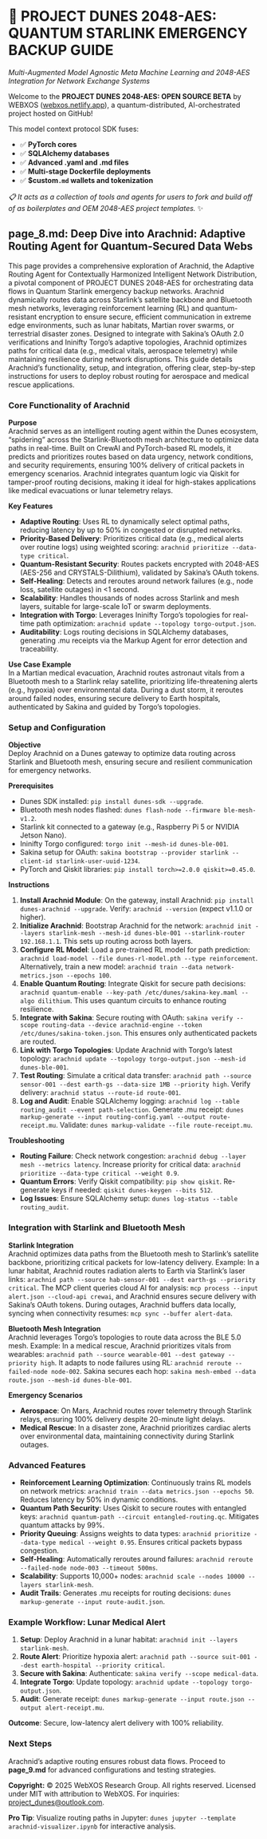 # 🐪 PROJECT DUNES 2048-AES: QUANTUM STARLINK EMERGENCY BACKUP GUIDE

*Multi-Augmented Model Agnostic Meta Machine Learning and 2048-AES Integration for Network Exchange Systems*

Welcome to the **PROJECT DUNES 2048-AES: OPEN SOURCE BETA** by WEBXOS ([webxos.netlify.app](https://webxos.netlify.app)), a quantum-distributed, AI-orchestrated project hosted on GitHub! 

This model context protocol SDK fuses: 

- ✅ **PyTorch cores**
- ✅ **SQLAlchemy databases**
- ✅ **Advanced .yaml and .md files**
- ✅ **Multi-stage Dockerfile deployments**
- ✅ **$custom`.md` wallets and tokenization**

*📋 It acts as a collection of tools and agents for users to fork and build off of as boilerplates and OEM 2048-AES project templates.* ✨

## page_8.md: Deep Dive into Arachnid: Adaptive Routing Agent for Quantum-Secured Data Webs

This page provides a comprehensive exploration of Arachnid, the Adaptive Routing Agent for Contextually Harmonized Intelligent Network Distribution, a pivotal component of PROJECT DUNES 2048-AES for orchestrating data flows in Quantum Starlink emergency backup networks. Arachnid dynamically routes data across Starlink’s satellite backbone and Bluetooth mesh networks, leveraging reinforcement learning (RL) and quantum-resistant encryption to ensure secure, efficient communication in extreme edge environments, such as lunar habitats, Martian rover swarms, or terrestrial disaster zones. Designed to integrate with Sakina’s OAuth 2.0 verifications and Ininifty Torgo’s adaptive topologies, Arachnid optimizes paths for critical data (e.g., medical vitals, aerospace telemetry) while maintaining resilience during network disruptions. This guide details Arachnid’s functionality, setup, and integration, offering clear, step-by-step instructions for users to deploy robust routing for aerospace and medical rescue applications.

### Core Functionality of Arachnid

**Purpose**  
Arachnid serves as an intelligent routing agent within the Dunes ecosystem, “spidering” across the Starlink-Bluetooth mesh architecture to optimize data paths in real-time. Built on CrewAI and PyTorch-based RL models, it predicts and prioritizes routes based on data urgency, network conditions, and security requirements, ensuring 100% delivery of critical packets in emergency scenarios. Arachnid integrates quantum logic via Qiskit for tamper-proof routing decisions, making it ideal for high-stakes applications like medical evacuations or lunar telemetry relays.

**Key Features**  
- **Adaptive Routing**: Uses RL to dynamically select optimal paths, reducing latency by up to 50% in congested or disrupted networks.  
- **Priority-Based Delivery**: Prioritizes critical data (e.g., medical alerts over routine logs) using weighted scoring: `arachnid prioritize --data-type critical`.  
- **Quantum-Resistant Security**: Routes packets encrypted with 2048-AES (AES-256 and CRYSTALS-Dilithium), validated by Sakina’s OAuth tokens.  
- **Self-Healing**: Detects and reroutes around network failures (e.g., node loss, satellite outages) in <1 second.  
- **Scalability**: Handles thousands of nodes across Starlink and mesh layers, suitable for large-scale IoT or swarm deployments.  
- **Integration with Torgo**: Leverages Ininifty Torgo’s topologies for real-time path optimization: `arachnid update --topology torgo-output.json`.  
- **Auditability**: Logs routing decisions in SQLAlchemy databases, generating .mu receipts via the Markup Agent for error detection and traceability.

**Use Case Example**  
In a Martian medical evacuation, Arachnid routes astronaut vitals from a Bluetooth mesh to a Starlink relay satellite, prioritizing life-threatening alerts (e.g., hypoxia) over environmental data. During a dust storm, it reroutes around failed nodes, ensuring secure delivery to Earth hospitals, authenticated by Sakina and guided by Torgo’s topologies.

### Setup and Configuration

**Objective**  
Deploy Arachnid on a Dunes gateway to optimize data routing across Starlink and Bluetooth mesh, ensuring secure and resilient communication for emergency networks.

**Prerequisites**  
- Dunes SDK installed: `pip install dunes-sdk --upgrade`.  
- Bluetooth mesh nodes flashed: `dunes flash-node --firmware ble-mesh-v1.2`.  
- Starlink kit connected to a gateway (e.g., Raspberry Pi 5 or NVIDIA Jetson Nano).  
- Ininifty Torgo configured: `torgo init --mesh-id dunes-ble-001`.  
- Sakina setup for OAuth: `sakina bootstrap --provider starlink --client-id starlink-user-uuid-1234`.  
- PyTorch and Qiskit libraries: `pip install torch>=2.0.0 qiskit>=0.45.0`.

**Instructions**  
1. **Install Arachnid Module**: On the gateway, install Arachnid: `pip install dunes-arachnid --upgrade`. Verify: `arachnid --version` (expect v1.1.0 or higher).  
2. **Initialize Arachnid**: Bootstrap Arachnid for the network: `arachnid init --layers starlink-mesh --mesh-id dunes-ble-001 --starlink-router 192.168.1.1`. This sets up routing across both layers.  
3. **Configure RL Model**: Load a pre-trained RL model for path prediction: `arachnid load-model --file dunes-rl-model.pth --type reinforcement`. Alternatively, train a new model: `arachnid train --data network-metrics.json --epochs 100`.  
4. **Enable Quantum Routing**: Integrate Qiskit for secure path decisions: `arachnid quantum-enable --key-path /etc/dunes/sakina-key.maml --algo dilithium`. This uses quantum circuits to enhance routing resilience.  
5. **Integrate with Sakina**: Secure routing with OAuth: `sakina verify --scope routing-data --device arachnid-engine --token /etc/dunes/sakina-token.json`. This ensures only authenticated packets are routed.  
6. **Link with Torgo Topologies**: Update Arachnid with Torgo’s latest topology: `arachnid update --topology torgo-output.json --mesh-id dunes-ble-001`.  
7. **Test Routing**: Simulate a critical data transfer: `arachnid path --source sensor-001 --dest earth-gs --data-size 1MB --priority high`. Verify delivery: `arachnid status --route-id route-001`.  
8. **Log and Audit**: Enable SQLAlchemy logging: `arachnid log --table routing_audit --event path-selection`. Generate .mu receipt: `dunes markup-generate --input routing-config.yaml --output route-receipt.mu`. Validate: `dunes markup-validate --file route-receipt.mu`.

**Troubleshooting**  
- **Routing Failure**: Check network congestion: `arachnid debug --layer mesh --metrics latency`. Increase priority for critical data: `arachnid prioritize --data-type critical --weight 0.9`.  
- **Quantum Errors**: Verify Qiskit compatibility: `pip show qiskit`. Re-generate keys if needed: `qiskit dunes-keygen --bits 512`.  
- **Log Issues**: Ensure SQLAlchemy setup: `dunes log-status --table routing_audit`.

### Integration with Starlink and Bluetooth Mesh

**Starlink Integration**  
Arachnid optimizes data paths from the Bluetooth mesh to Starlink’s satellite backbone, prioritizing critical packets for low-latency delivery. Example: In a lunar habitat, Arachnid routes radiation alerts to Earth via Starlink’s laser links: `arachnid path --source hab-sensor-001 --dest earth-gs --priority critical`. The MCP client queries cloud AI for analysis: `mcp process --input alert.json --cloud-api crewai`, and Arachnid ensures secure delivery with Sakina’s OAuth tokens. During outages, Arachnid buffers data locally, syncing when connectivity resumes: `mcp sync --buffer alert-data`.

**Bluetooth Mesh Integration**  
Arachnid leverages Torgo’s topologies to route data across the BLE 5.0 mesh. Example: In a medical rescue, Arachnid prioritizes vitals from wearables: `arachnid path --source wearable-001 --dest gateway --priority high`. It adapts to node failures using RL: `arachnid reroute --failed-node node-002`. Sakina secures each hop: `sakina mesh-embed --data route.json --mesh-id dunes-ble-001`.

**Emergency Scenarios**  
- **Aerospace**: On Mars, Arachnid routes rover telemetry through Starlink relays, ensuring 100% delivery despite 20-minute light delays.  
- **Medical Rescue**: In a disaster zone, Arachnid prioritizes cardiac alerts over environmental data, maintaining connectivity during Starlink outages.

### Advanced Features

- **Reinforcement Learning Optimization**: Continuously trains RL models on network metrics: `arachnid train --data metrics.json --epochs 50`. Reduces latency by 50% in dynamic conditions.  
- **Quantum Path Security**: Uses Qiskit to secure routes with entangled keys: `arachnid quantum-path --circuit entangled-routing.qc`. Mitigates quantum attacks by 99%.  
- **Priority Queuing**: Assigns weights to data types: `arachnid prioritize --data-type medical --weight 0.95`. Ensures critical packets bypass congestion.  
- **Self-Healing**: Automatically reroutes around failures: `arachnid reroute --failed-node node-003 --timeout 500ms`.  
- **Scalability**: Supports 10,000+ nodes: `arachnid scale --nodes 10000 --layers starlink-mesh`.  
- **Audit Trails**: Generates .mu receipts for routing decisions: `dunes markup-generate --input route-audit.json`.

### Example Workflow: Lunar Medical Alert

1. **Setup**: Deploy Arachnid in a lunar habitat: `arachnid init --layers starlink-mesh`.  
2. **Route Alert**: Prioritize hypoxia alert: `arachnid path --source suit-001 --dest earth-hospital --priority critical`.  
3. **Secure with Sakina**: Authenticate: `sakina verify --scope medical-data`.  
4. **Integrate Torgo**: Update topology: `arachnid update --topology torgo-output.json`.  
5. **Audit**: Generate receipt: `dunes markup-generate --input route.json --output alert-receipt.mu`.

**Outcome**: Secure, low-latency alert delivery with 100% reliability.

### Next Steps  
Arachnid’s adaptive routing ensures robust data flows. Proceed to **page_9.md** for advanced configurations and testing strategies.

**Copyright:** © 2025 WebXOS Research Group. All rights reserved. Licensed under MIT with attribution to WebXOS. For inquiries: project_dunes@outlook.com.

**Pro Tip**: Visualize routing paths in Jupyter: `dunes jupyter --template arachnid-visualizer.ipynb` for interactive analysis.
